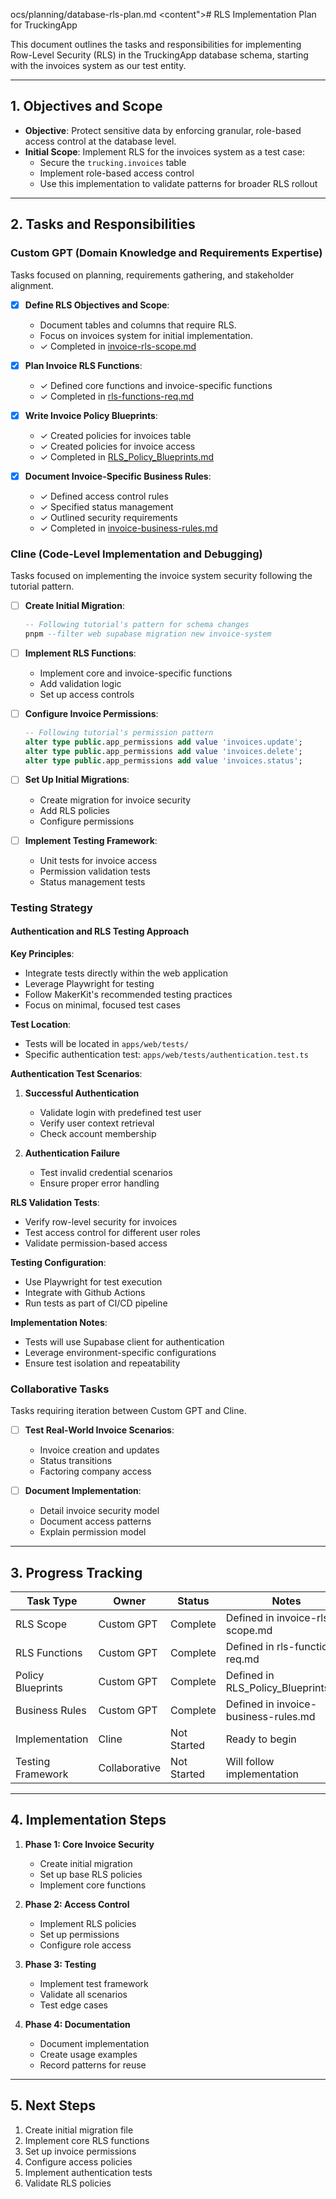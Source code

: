 ocs/planning/database-rls-plan.md</path>
<content"># RLS Implementation Plan for TruckingApp

This document outlines the tasks and responsibilities for implementing Row-Level Security (RLS) in the TruckingApp database schema, starting with the invoices system as our test entity.

---

## **1. Objectives and Scope**
- **Objective**: Protect sensitive data by enforcing granular, role-based access control at the database level.
- **Initial Scope**: Implement RLS for the invoices system as a test case:
  - Secure the `trucking.invoices` table
  - Implement role-based access control
  - Use this implementation to validate patterns for broader RLS rollout

---

## **2. Tasks and Responsibilities**

### **Custom GPT (Domain Knowledge and Requirements Expertise)**
Tasks focused on planning, requirements gathering, and stakeholder alignment.

- [x] **Define RLS Objectives and Scope**:
  - Document tables and columns that require RLS.
  - Focus on invoices system for initial implementation.
  - ✓ Completed in [invoice-rls-scope.md](../requirements/database/invoice-rls-scope.md)

- [x] **Plan Invoice RLS Functions**:
  - ✓ Defined core functions and invoice-specific functions
  - ✓ Completed in [rls-functions-req.md](../requirements/database/rls-functions-req.md)

- [x] **Write Invoice Policy Blueprints**:
  - ✓ Created policies for invoices table
  - ✓ Created policies for invoice access
  - ✓ Completed in [RLS_Policy_Blueprints.md](../requirements/database/RLS_Policy_Blueprints.md)

- [x] **Document Invoice-Specific Business Rules**:
  - ✓ Defined access control rules
  - ✓ Specified status management
  - ✓ Outlined security requirements
  - ✓ Completed in [invoice-business-rules.md](../requirements/database/invoice-business-rules.md)

### **Cline (Code-Level Implementation and Debugging)**
Tasks focused on implementing the invoice system security following the tutorial pattern.

- [ ] **Create Initial Migration**:
  ```sql
  -- Following tutorial's pattern for schema changes
  pnpm --filter web supabase migration new invoice-system
  ```

- [ ] **Implement RLS Functions**:
  - Implement core and invoice-specific functions
  - Add validation logic
  - Set up access controls

- [ ] **Configure Invoice Permissions**:
  ```sql
  -- Following tutorial's permission pattern
  alter type public.app_permissions add value 'invoices.update';
  alter type public.app_permissions add value 'invoices.delete';
  alter type public.app_permissions add value 'invoices.status';
  ```

- [ ] **Set Up Initial Migrations**:
  - Create migration for invoice security
  - Add RLS policies
  - Configure permissions

- [ ] **Implement Testing Framework**:
  - Unit tests for invoice access
  - Permission validation tests
  - Status management tests

### **Testing Strategy**

#### **Authentication and RLS Testing Approach**

**Key Principles**:
- Integrate tests directly within the web application
- Leverage Playwright for testing
- Follow MakerKit's recommended testing practices
- Focus on minimal, focused test cases

**Test Location**:
- Tests will be located in `apps/web/tests/`
- Specific authentication test: `apps/web/tests/authentication.test.ts`

**Authentication Test Scenarios**:
1. **Successful Authentication**
   - Validate login with predefined test user
   - Verify user context retrieval
   - Check account membership

2. **Authentication Failure**
   - Test invalid credential scenarios
   - Ensure proper error handling

**RLS Validation Tests**:
- Verify row-level security for invoices
- Test access control for different user roles
- Validate permission-based access

**Testing Configuration**:
- Use Playwright for test execution
- Integrate with Github Actions
- Run tests as part of CI/CD pipeline

**Implementation Notes**:
- Tests will use Supabase client for authentication
- Leverage environment-specific configurations
- Ensure test isolation and repeatability

### **Collaborative Tasks**
Tasks requiring iteration between Custom GPT and Cline.

- [ ] **Test Real-World Invoice Scenarios**:
  - Invoice creation and updates
  - Status transitions
  - Factoring company access

- [ ] **Document Implementation**:
  - Detail invoice security model
  - Document access patterns
  - Explain permission model

---

## **3. Progress Tracking**

| **Task Type**         | **Owner**        | **Status**        | **Notes**                                   |
|------------------------|------------------|-------------------|---------------------------------------------|
| RLS Scope             | Custom GPT       | Complete          | Defined in invoice-rls-scope.md             |
| RLS Functions         | Custom GPT       | Complete          | Defined in rls-functions-req.md             |
| Policy Blueprints     | Custom GPT       | Complete          | Defined in RLS_Policy_Blueprints.md         |
| Business Rules        | Custom GPT       | Complete          | Defined in invoice-business-rules.md        |
| Implementation        | Cline            | Not Started       | Ready to begin                              |
| Testing Framework     | Collaborative    | Not Started       | Will follow implementation                  |

---

## **4. Implementation Steps**

1. **Phase 1: Core Invoice Security**
   - Create initial migration
   - Set up base RLS policies
   - Implement core functions

2. **Phase 2: Access Control**
   - Implement RLS policies
   - Set up permissions
   - Configure role access

3. **Phase 3: Testing**
   - Implement test framework
   - Validate all scenarios
   - Test edge cases

4. **Phase 4: Documentation**
   - Document implementation
   - Create usage examples
   - Record patterns for reuse

---

## **5. Next Steps**
1. Create initial migration file
2. Implement core RLS functions
3. Set up invoice permissions
4. Configure access policies
5. Implement authentication tests
6. Validate RLS policies
